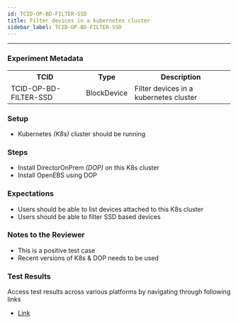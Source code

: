 ```yaml
---
id: TCID-OP-BD-FILTER-SSD
title: Filter devices in a kubernetes cluster
sidebar_label: TCID-OP-BD-FILTER-SSD
---
```

------

### Experiment Metadata

<table>
  <tr>
    <th> TCID </th>
    <th> Type </th>
    <th> Description </th>
  </tr>
  <tr>
    <td> TCID-OP-BD-FILTER-SSD </td>
    <td> BlockDevice </td>
    <td> Filter devices in a kubernetes cluster </td>
  </tr>
</table>

### Setup
- Kubernetes _(K8s)_ cluster should be running

### Steps
- Install DirectorOnPrem _(DOP)_ on this K8s cluster
- Install OpenEBS using DOP

### Expectations
- Users should be able to list devices attached to this K8s cluster
- Users should be able to filter SSD based devices

### Notes to the Reviewer
- This is a positive test case
- Recent versions of K8s & DOP needs to be used

### Test Results
Access test results across various platforms by navigating through following links
- [Link]()